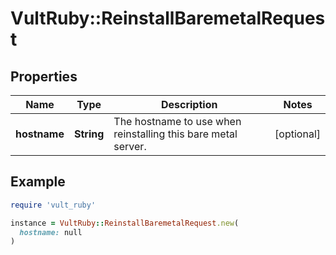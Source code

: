 # VultRuby::ReinstallBaremetalRequest

## Properties

| Name | Type | Description | Notes |
| ---- | ---- | ----------- | ----- |
| **hostname** | **String** | The hostname to use when reinstalling this bare metal server. | [optional] |

## Example

```ruby
require 'vult_ruby'

instance = VultRuby::ReinstallBaremetalRequest.new(
  hostname: null
)
```

